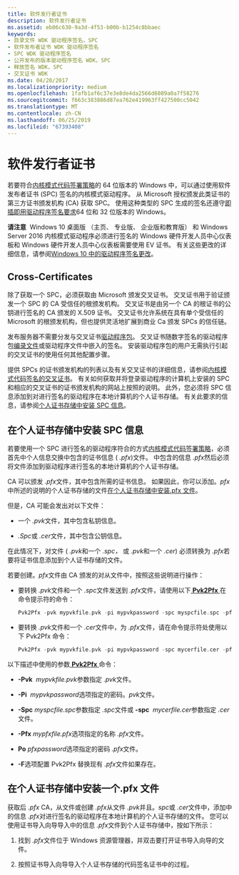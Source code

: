 ```yaml
---
title: 软件发行者证书
description: 软件发行者证书
ms.assetid: eb06c630-9a3d-4f53-b00b-b1254c8bbaec
keywords:
- 目录文件 WDK 驱动程序签名，SPC
- 软件发布者证书 WDK 驱动程序签名
- SPC WDK 驱动程序签名
- 公开发布的版本驱动程序签名 WDK，SPC
- 释放签名 WDK，SPC
- 交叉证书 WDK
ms.date: 04/20/2017
ms.localizationpriority: medium
ms.openlocfilehash: 1fafb1af6c37e3e8de4da2566d6089a0a7f58276
ms.sourcegitcommit: f663c383886d87ea762e419963ff427500cc5042
ms.translationtype: MT
ms.contentlocale: zh-CN
ms.lasthandoff: 06/25/2019
ms.locfileid: "67393408"
---
```

# <a name="software-publisher-certificate"></a>软件发行者证书


若要符合[内核模式代码签署策略](kernel-mode-code-signing-policy--windows-vista-and-later-.md)的 64 位版本的 Windows 中，可以通过使用软件发布者证书 (SPC) 签名的内核模式驱动程序。 从 Microsoft 授权颁发此类证书的第三方证书颁发机构 (CA) 获取 SPC。 使用这种类型的 SPC 生成的签名还遵守[即插即用驱动程序签名要求](pnp-device-installation-signing-requirements--windows-vista-and-later-.md)64 位和 32 位版本的 Windows。

**请注意**  Windows 10 桌面版 （主页、 专业版、 企业版和教育版） 和 Windows Server 2016 内核模式驱动程序必须进行签名的 Windows 硬件开发人员中心仪表板和 Windows 硬件开发人员中心仪表板需要使用 EV 证书。 有关这些更改的详细信息，请参阅[Windows 10 中的驱动程序签名更改](https://techcommunity.microsoft.com/t5/Windows-Hardware-Certification/bg-p/WindowsHardwareCertification)。

 

## <a name="cross-certificates"></a>Cross-Certificates

除了获取一个 SPC，必须获取由 Microsoft 颁发交叉证书。 交叉证书用于验证颁发一个 SPC 的 CA 受信任的根颁发机构。 交叉证书是由另一个 CA 的根证书的公钥进行签名的 CA 颁发的 X.509 证书。 交叉证书允许系统在具有单个受信任的 Microsoft 的根颁发机构，但也提供灵活地扩展到商业 Ca 颁发 SPCs 的信任链。

发布服务器不需要分发与交叉证书[驱动程序包](driver-packages.md)。 交叉证书随数字签名的驱动程序包[编录文件](catalog-files.md)或驱动程序文件中嵌入的签名。 安装驱动程序包的用户无需执行引起的交叉证书的使用任何其他配置步骤。

提供 SPCs 的证书颁发机构的列表以及有关交叉证书的详细信息，请参阅[内核模式代码签名的交叉证书](https://docs.microsoft.com/windows-hardware/drivers/install/cross-certificates-for-kernel-mode-code-signing)。 有关如何获取并将登录驱动程序的计算机上安装的 SPC 和相应的交叉证书的证书颁发机构的网站上按照的说明。 此外，您必须将 SPC 信息添加到对进行签名的驱动程序在本地计算机的个人证书存储。 有关此要求的信息，请参阅[个人证书存储中安装 SPC 信息](#installing-spc-information-in-the-personal-certificate-store)。

## <a name="installing-spc-information-in-the-personal-certificate-store"></a>在个人证书存储中安装 SPC 信息

若要使用一个 SPC 进行签名的驱动程序符合的方式[内核模式代码签署策略](kernel-mode-code-signing-policy--windows-vista-and-later-.md)，必须首先中个人信息交换中包含的证书信息 ( *.pfx*)文件。 中包含的信息 *.pfx*然后必须将文件添加到驱动程序进行签名的本地计算机的个人证书存储。

CA 可以颁发 *.pfx*文件，其中包含所需的证书信息。 如果因此，你可以添加。*pfx*中所述的说明的个人证书存储的文件[在个人证书存储中安装.pfx 文件](#installing-a-pfx-file-in-the-personal-certificate-store)。

但是，CA 可能会发出对以下文件：

-   一个 *.pvk*文件，其中包含私钥信息。

-   *.Spc*或 *.cer*文件，其中包含公钥信息。

在此情况下，对文件 ( *.pvk*和一个 *.spc，* 或 *.pvk*和一个 *.cer*) 必须转换为 *.pfx*若要将证书信息添加到个人证书存储的文件。

若要创建。*pfx*文件由 CA 颁发的对从文件中，按照这些说明进行操作：

-   要转换 *.pvk*文件和一个 *.spc*文件发送到 *.pfx*文件，请使用以下[ **Pvk2Pfx** ](https://docs.microsoft.com/windows-hardware/drivers/devtest/pvk2pfx)在命令提示符的命令：

    ```cpp
    Pvk2Pfx -pvk mypvkfile.pvk -pi mypvkpassword -spc myspcfile.spc -pfx mypfxfile.pfx -po pfxpassword -f
    ```

-   要转换 *.pvk*文件和一个 *.cer*文件中，为 *.pfx*文件，请在命令提示符处使用以下 Pvk2Pfx 命令：

    ```cpp
    Pvk2Pfx -pvk mypvkfile.pvk -pi mypvkpassword -spc mycerfile.cer -pfx mypfxfile.pfx -po pfxpassword -f
    ```

以下描述中使用的参数[ **Pvk2Pfx** ](https://docs.microsoft.com/windows-hardware/drivers/devtest/pvk2pfx)命令：

-   **-Pvk**  *mypvkfile.pvk*参数指定 *.pvk*文件。

-   **-Pi**  *mypvkpassword*选项指定的密码。*pvk*文件。

-   **-Spc** *myspcfile.spc*参数指定 *.spc*文件或 **-spc**  *mycerfile.cer*参数指定 *.cer*文件。

-   **-Pfx** *mypfxfile.pfx*选项指定的名称 *.pfx*文件。

-   **Po** *pfxpassword*选项指定的密码 *.pfx*文件。

-   **-F**选项配置 Pvk2Pfx 替换现有 *.pfx*文件如果存在。

## <a name="installing-a-pfx-file-in-the-personal-certificate-store"></a>在个人证书存储中安装一个.pfx 文件

获取后 *.pfx* CA，从文件或创建 *.pfx*从文件 *.pvk*并且。*spc*或 *.cer*文件中，添加中的信息 *.pfx*对进行签名的驱动程序在本地计算机的个人证书存储的文件。 您可以使用证书导入向导导入中的信息 *.pfx*文件到个人证书存储中，按如下所示：

1.  找到 *.pfx*文件位于 Windows 资源管理器，并双击要打开证书导入向导的文件。

2.  按照证书导入向导导入个人证书存储的代码签名证书中的过程。


 





